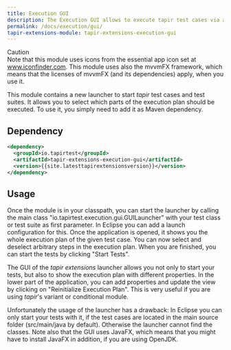 ```yaml
---
title: Execution GUI
description: The Execution GUI allows to execute tapir test cases via a GUI application.
permalink: /docs/execution/gui/
tapir-extensions-module: tapir-extensions-execution-gui
---
```


<div class="panel panel-warning">
  <div class="panel-heading">
    <div class="panel-title"><span class="fas fa-exclamation-circle"></span> Caution</div>
  </div>
  <div class="panel-body">
  Note that this module uses icons from the essential app icon set at <a href="https://www.iconfinder.com/iconsets/essential-app-1">www.iconfinder.com</a>. This module uses also the mvvmFX framework, which means that the licenses of mvvmFX (and its dependencies) apply, when you use it.
  </div>
</div>

This module contains a new launcher to start *tapir* test cases and test suites. It allows you to select which parts of the execution plan should be executed. To use it, you simply need to add it as Maven dependency.

## Dependency

``` xml
<dependency>
  <groupId>io.tapirtest</groupId>
  <artifactId>tapir-extensions-execution-gui</artifactId>
  <version>{{site.latesttapirextensionsversion}}</version>
</dependency>
```

## Usage

Once the module is in your classpath, you can start the launcher by calling the main class "io.tapirtest.execution.gui.GUILauncher" with your test class or test suite as first parameter. In Eclipse you can add a launch configuration for this. Once the application is opened, it shows you the whole execution plan of the given test case. You can now select and deselect arbitrary steps in the execution plan. When you are finished, you can start the tests by clicking "Start Tests".

The GUI of the *tapir extensions* launcher allows you not only to start your tests, but also to show the execution plan with different properties. In the lower part of the application, you can add properties and update the view by clicking on "Reinitialize Execution Plan". This is very useful if you are using *tapir*'s variant or conditional module.

Unfortunately the usage of the launcher has a drawback: In Eclipse you can only start your tests with it, if the test cases are located in the main source folder (src/main/java by default). Otherwise the launcher cannot find the classes. Note also that the GUI uses JavaFX, which means that you might have to install JavaFX in addition, if you are using OpenJDK.
